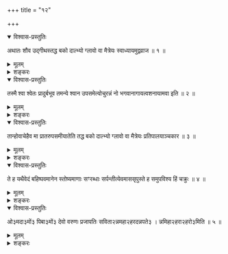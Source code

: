 +++
title = "१२"

+++

<details open><summary>विश्वास-प्रस्तुतिः</summary>

अथातः शौव उद्गीथस्तद्ध बको दाल्भ्यो ग्लावो वा मैत्रेयः
स्वाध्यायमुद्वव्राज ॥ १ ॥
</details>

<details><summary>मूलम्</summary>

अथातः शौव उद्गीथस्तद्ध बको दाल्भ्यो ग्लावो वा मैत्रेयः
स्वाध्यायमुद्वव्राज ॥ १ ॥
</details>

<details><summary>शङ्करः</summary>

अतीते खण्डेऽन्नाप्राप्तिनिमित्ता कष्टावस्थोक्ता
उच्छिष्टोच्छिष्टपर्युषितभक्षणलक्षणा
; सा मा भूदित्यन्नलाभाय अथ अनन्तरं शौवः श्वभिर्दृष्टः उद्गीथः उद्गानं
साम अतः प्रस्तूयते । तत् तत्र ह किल बको नामतः, दल्भस्यापत्यं
दाल्भ्यः ; ग्लावो वा नामतः, मित्रायाश्चापत्यं मैत्रेयः ;
वाशब्दश्चार्थे ; द्व्यामुष्यायणो ह्यसौ ; वस्तुविषये क्रियास्विव
विकल्पानुपपत्तेः ; द्विनामा द्विगोत्र इत्यादि हि स्मृतिः ; दृश्यते च
उभयतः पिण्डभाक्त्वम् ; उद्गीथे बद्धचित्तत्वात् ऋषावनादराद्वा । वा -
शब्दः स्वाध्यायार्थः । स्वाध्यायं कर्तुं ग्रामाद्बहिः उद्वव्राज
उद्गतवान्विविक्तदेशस्थोदकाभ्याशम् । ‘उद वव्राज’
‘प्रतिपालयाञ्चकार’ (छा. उ. १ । १२ । ३) इति च
एकवचनाल्लिङ्गात् एकोऽसौ ऋषिः । श्वोद्गीथकालप्रतिपालनात् ऋषेः
स्वाध्यायकरणमन्नकामनयेति लक्ष्यत इत्यभिप्रायतः ॥
</details>

<details open><summary>विश्वास-प्रस्तुतिः</summary>

तस्मै श्वा श्वेतः प्रादुर्बभूव तमन्ये श्वान उपसमेत्योचुरन्नं नो
भगवानागायत्वशनायामवा इति ॥ २ ॥
</details>

<details><summary>मूलम्</summary>

तस्मै श्वा श्वेतः प्रादुर्बभूव तमन्ये श्वान उपसमेत्योचुरन्नं नो
भगवानागायत्वशनायामवा इति ॥ २ ॥
</details>

<details><summary>शङ्करः</summary>

स्वाध्यायेन तोषिता देवता ऋषिर्वा श्वरूपं गृहीत्वा श्वा श्वेतः सन् तस्मै
ऋषये तदनुग्रहार्थं प्रादुर्बभूव प्रादुश्चकार । तमन्ये शुक्लं श्वानं
क्षुल्लकाः श्वानः उपसमेत्य ऊचुः उक्तवन्तः — अन्नं नः अस्मभ्यं
भगवान् आगायतु आगानेन निष्पादयत्वित्यर्थः । मुख्यप्राणवागादयो
वा प्राणमन्वन्नभुजः स्वाध्यायपरितोषिताः सन्तः अनुगृह्णीयुरेनं
श्वरूपमादायेति युक्तमेवं प्रतिपत्तुम् । अशनायाम वै
बुभुक्षिताः स्मो वै इति ॥
</details>

<details open><summary>विश्वास-प्रस्तुतिः</summary>

तान्होवाचेहैव मा प्रातरुपसमीयातेति तद्ध बको दाल्भ्यो ग्लावो वा मैत्रेयः
प्रतिपालयाञ्चकार ॥ ३ ॥
</details>

<details><summary>मूलम्</summary>

तान्होवाचेहैव मा प्रातरुपसमीयातेति तद्ध बको दाल्भ्यो ग्लावो वा मैत्रेयः
प्रतिपालयाञ्चकार ॥ ३ ॥
</details>

<details><summary>शङ्करः</summary>

एवमुक्ते श्वा श्वेत उवाच तान् क्षुल्लकान् शुनः, इहैव अस्मिन्नेव देशे मा
मां प्रातः प्रातःकाले उपसमीयातेति । दैर्घ्यं छान्दसम् , समीयातेति
प्रमादपाठो वा । प्रातःकालकरणं तत्काल एव कर्तव्यार्थम् ,
अन्नदस्य वा सवितुरपराह्णेऽनाभिमुख्यात् । तत् तत्रैव ह बको
दाल्भ्यो ग्लावो वा मैत्रेय ऋषिः प्रतिपालयाञ्चकार प्रतीक्षणं
कृतवानित्यर्थः ॥
</details>

<details open><summary>विश्वास-प्रस्तुतिः</summary>

ते ह यथैवेदं बहिष्पवमानेन स्तोष्यमाणाः सꣳरब्धाः सर्पन्तीत्येवमाससृपुस्ते
ह समुपविश्य हिं चक्रुः ॥ ४ ॥
</details>

<details><summary>मूलम्</summary>

ते ह यथैवेदं बहिष्पवमानेन स्तोष्यमाणाः सꣳरब्धाः सर्पन्तीत्येवमाससृपुस्ते
ह समुपविश्य हिं चक्रुः ॥ ४ ॥
</details>

<details><summary>शङ्करः</summary>

ते श्वानः तत्रैव आगत्य ऋषेः समक्षं यथैवेह कर्मणि बहिष्पवमानेन स्तोत्रेण
स्तोष्यमाणाः उद्गातृपुरुषाः संरब्धाः संलग्नाः अन्योन्यमेव सर्पन्ति,
एवं मुखेनान्योन्यस्य पुच्छं गृहीत्वा आससृपुः आसृप्तवन्तः,
परिभ्रमणं कृतवन्त इत्यर्थः ; त एवं संसृप्य समुपविश्य
उपविष्टाः सन्तः हिं चक्रुः हिङ्कारं कृतवन्तः ॥
</details>

<details open><summary>विश्वास-प्रस्तुतिः</summary>

ओ३मदा३मों३ पिबा३मों३ देवो वरुणः प्रजापतिः सविता२न्नमहा२हरदन्नपते३ ।
न्नमिहा२हरा२हरो३मिति ॥ ५ ॥
</details>

<details><summary>मूलम्</summary>

ओ३मदा३मों३ पिबा३मों३ देवो वरुणः प्रजापतिः सविता२न्नमहा२हरदन्नपते३ ।
न्नमिहा२हरा२हरो३मिति ॥ ५ ॥
</details>

<details><summary>शङ्करः</summary>

ओमदामों पिबामों देवः, द्योतनात् ; वरुणः वर्षणाज्जगतः ; प्रजापतिः,
पालनात्प्रजानाम् ; सविता प्रसवितृत्वात्सर्वस्य आदित्य
उच्यते । एतैः पर्यायैः स एवम्भूतः आदित्यः अन्नम् अस्मभ्यम् इह
आहरत् आहरत्विति । ते एवं हिं कृत्वा पुनरप्यूचुः — स त्वं हे अन्नपते
; स हि सर्वस्यान्नस्य प्रसवितृत्वात्पतिः ; न हि तत्पाकेन विना
प्रसूतमन्नमणुमात्रमपि जायते प्राणिनाम् ;
अतोऽन्नपतिः । हे अन्नपते, अन्नमस्मभ्यमिहाहराहरेति ;
अभ्यासः आदरार्थः । ओमिति ॥

इति द्वादशखण्डभाष्यम् ॥
</details>